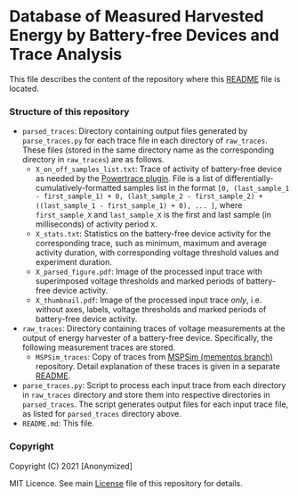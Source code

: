 # Database of Measured Harvested Energy by Battery-free Devices and Trace Analysis

This file describes the content of the repository where this [README](README.md) file is located.

### Structure of this repository

- `parsed_traces`: Directory containing output files generated by `parse_traces.py` for each trace file in each directory of `raw_traces`. These files (stored in the same directory name as the corresponding directory in `raw_traces`) are as follows.
    - `X_on_off_samples_list.txt`: Trace of activity of battery-free device as needed by the [Powertrace plugin](https://github.com/iiKoe/ICEmu/blob/master/src/plugins/powertrace_plugin/Powertrace.cpp). File is a list of differentially-cumulatively-formatted samples list in the format 
`[0, (last_sample_1 - first_sample_1) + 0, (last_sample_2 - first_sample_2) + ((last_sample_1 - first_sample_1) + 0), ... ]`, where `first_sample_X` and `last_sample_X` is the first and last sample (in milliseconds) of activity period `X`.
    - `X_stats.txt`: Statistics on the battery-free device activity for the corresponding trace, such as minimum, maximum and average activity duration, with corresponding voltage threshold values and experiment duration.
    - `X_parsed_figure.pdf`: Image of the processed input trace with superimposed voltage thresholds and marked periods of battery-free device activity.
    - `X_thumbnail.pdf`: Image of the processed input trace _only_, i.e. without axes, labels, voltage thresholds and marked periods of battery-free device activity.
- `raw_traces`: Directory containing traces of voltage measurements at the output of energy harvester of a battery-free device. Specifically, the following measurement traces are stored.
  - `MSPSim_traces`: Copy of traces from [MSPSim (mementos branch)](https://github.com/ransford/mspsim/tree/mementos/traces) repository. Detail explanation of these traces is given in a separate [README](MSPSim_traces/README.md).
- `parse_traces.py`: Script to process each input trace from each directory in `raw_traces` directory and store them into respective directories in `parsed_traces`. The script generates output files for each input trace file, as listed for `parsed_traces` directory above.
- `README.md`: This file.

### Copyright

Copyright (C) 2021 [Anonymized]

MIT Licence. See main [License](../../../LICENSE) file of this repository for details.